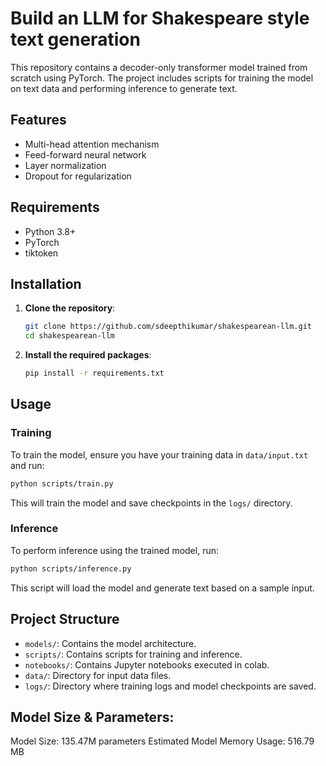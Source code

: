 # Build an LLM for Shakespeare style text generation

This repository contains a decoder-only transformer model trained from scratch using PyTorch. The project includes scripts for training the model on text data and performing inference to generate text.

## Features

- Multi-head attention mechanism
- Feed-forward neural network
- Layer normalization
- Dropout for regularization

## Requirements

- Python 3.8+
- PyTorch
- tiktoken

## Installation

1. **Clone the repository**:
   ```bash
   git clone https://github.com/sdeepthikumar/shakespearean-llm.git
   cd shakespearean-llm
   ```

2. **Install the required packages**:
   ```bash
   pip install -r requirements.txt
   ```

## Usage

### Training

To train the model, ensure you have your training data in `data/input.txt` and run:
```bash
python scripts/train.py
```
This will train the model and save checkpoints in the `logs/` directory.

### Inference

To perform inference using the trained model, run:
```bash
python scripts/inference.py
```
This script will load the model and generate text based on a sample input.

## Project Structure

- `models/`: Contains the model architecture.
- `scripts/`: Contains scripts for training and inference.
- `notebooks/`: Contains Jupyter notebooks executed in colab.
- `data/`: Directory for input data files.
- `logs/`: Directory where training logs and model checkpoints are saved.

## Model Size & Parameters:
Model Size: 135.47M parameters
Estimated Model Memory Usage: 516.79 MB

